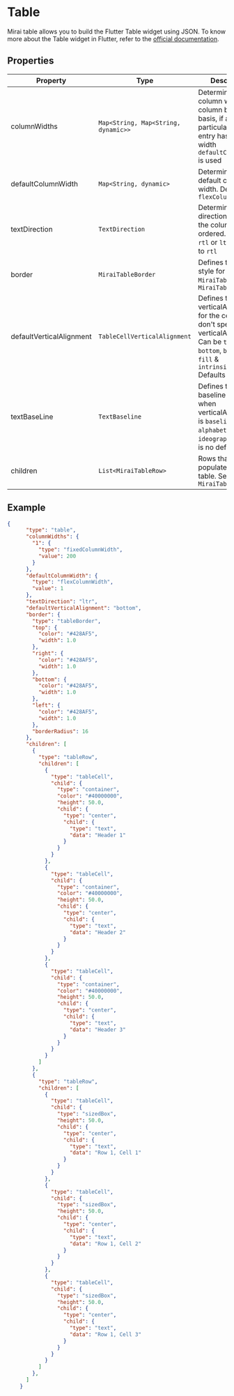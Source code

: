# Table

Mirai table allows you to build the Flutter Table widget using JSON.
To know more about the Table widget in Flutter, refer to the [official documentation](https://api.flutter.dev/flutter/widgets/Table-class.html).

## Properties

| Property                 | Type                                | Description                                                                                                                                                                     |
| ------------------------ | ----------------------------------- | ------------------------------------------------------------------------------------------------------------------------------------------------------------------------------- |
| columnWidths             | `Map<String, Map<String, dynamic>>` | Determines the column width on a column by column basis, if a particular column entry has null width `defaultColumnWidth` is used                                               |
| defaultColumnWidth       | `Map<String, dynamic>`              | Determines the  default column width. Defaults to `flexColumnWidth`                                                                                                             |
| textDirection            | `TextDirection`                     | Determines the direction in which the columns are ordered. Can be `rtl` or `ltr`. Defaults to `rtl`                                                                             |
| border                   | `MiraiTableBorder`                  | Defines the border style for `MiraiTable`. See `MiraiTableBorder`                                                                                                               |
| defaultVerticalAlignment | `TableCellVerticalAlignment`        | Defines the verticalAlignment for the cells that don't specify a verticalAlignment. Can be `top`, `middle`, `bottom`, `baseline`, `fill` & `intrinsicHeight` Defaults to `top`. |
| textBaseLine             | `TextBaseline`                      | Defines the text baseline to use when verticalAlignment is `baseline`. Can be `alphabetic` or `ideographic`. There is no default value.                                         |
| children                 | `List<MiraiTableRow>`               | Rows that will be populated in the table. See `MiraiTableRow`                                                                                                                   |

## Example

```json
{
      "type": "table",
      "columnWidths": {
        "1": {
          "type": "fixedColumnWidth",
          "value": 200
        }
      },
      "defaultColumnWidth": {
        "type": "flexColumnWidth",
        "value": 1
      },
      "textDirection": "ltr",
      "defaultVerticalAlignment": "bottom",
      "border": {
        "type": "tableBorder",
        "top": {
          "color": "#428AF5",
          "width": 1.0
        },
        "right": {
          "color": "#428AF5",
          "width": 1.0
        },
        "bottom": {
          "color": "#428AF5",
          "width": 1.0
        },
        "left": {
          "color": "#428AF5",
          "width": 1.0
        },
        "borderRadius": 16
      },
      "children": [
        {
          "type": "tableRow",
          "children": [
            {
              "type": "tableCell",
              "child": {
                "type": "container",
                "color": "#40000000",
                "height": 50.0,
                "child": {
                  "type": "center",
                  "child": {
                    "type": "text",
                    "data": "Header 1"
                  }
                }
              }
            },
            {
              "type": "tableCell",
              "child": {
                "type": "container",
                "color": "#40000000",
                "height": 50.0,
                "child": {
                  "type": "center",
                  "child": {
                    "type": "text",
                    "data": "Header 2"
                  }
                }
              }
            },
            {
              "type": "tableCell",
              "child": {
                "type": "container",
                "color": "#40000000",
                "height": 50.0,
                "child": {
                  "type": "center",
                  "child": {
                    "type": "text",
                    "data": "Header 3"
                  }
                }
              }
            }
          ]
        },
        {
          "type": "tableRow",
          "children": [
            {
              "type": "tableCell",
              "child": {
                "type": "sizedBox",
                "height": 50.0,
                "child": {
                  "type": "center",
                  "child": {
                    "type": "text",
                    "data": "Row 1, Cell 1"
                  }
                }
              }
            },
            {
              "type": "tableCell",
              "child": {
                "type": "sizedBox",
                "height": 50.0,
                "child": {
                  "type": "center",
                  "child": {
                    "type": "text",
                    "data": "Row 1, Cell 2"
                  }
                }
              }
            },
            {
              "type": "tableCell",
              "child": {
                "type": "sizedBox",
                "height": 50.0,
                "child": {
                  "type": "center",
                  "child": {
                    "type": "text",
                    "data": "Row 1, Cell 3"
                  }
                }
              }
            }
          ]
        },
      ]
    }
```